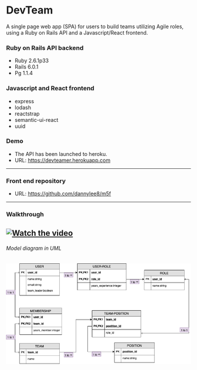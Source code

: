 #  DevTeam
 A single page web app (SPA) for users to build teams utilizing Agile roles, using a Ruby on Rails API and a Javascript/React frontend.

### Ruby on Rails API backend
- Ruby 2.6.1p33
- Rails 6.0.1
- Pg 1.1.4

### Javascript and React frontend
- express
- lodash
- reactstrap
- semantic-ui-react
- uuid

### Demo
- The API has been launched to heroku.
- URL: https://devteamer.herokuapp.com
------------
### Front end repository
- URL: https://github.com/dannylee8/m5f
------------
### Walkthrough
[![Watch the video](https://img.youtube.com/vi/_rki3cc7K0g/maxresdefault.jpg)](https://www.youtube.com/watch?v=_rki3cc7K0g)
------------
###### Model diagram in UML
![](./mod5.png)
